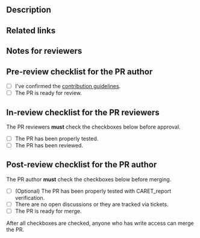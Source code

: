 ## Description

<!-- Write a brief description of this PR. -->

## Related links

<!-- Write the links related to this PR. Private links should be clearly marked as private, for example, '[FOO COMPANY INTERNAL LINK](https://example.com)'. -->

## Notes for reviewers

<!-- Write additional information if necessary. It should be written if there are related PRs that should be merged at the same time. -->

## Pre-review checklist for the PR author

- [ ] I've confirmed the [contribution guidelines](https://github.com/tier4/caret/blob/main/.github/CONTRIBUTING.md).
- [ ] The PR is ready for review.

## In-review checklist for the PR reviewers

The PR reviewers **must** check the checkboxes below before approval.

- [ ] The PR has been properly tested.
- [ ] The PR has been reviewed.

## Post-review checklist for the PR author

The PR author **must** check the checkboxes below before merging.

- [ ] (Optional) The PR has been properly tested with CARET_report verification.
- [ ] There are no open discussions or they are tracked via tickets.
- [ ] The PR is ready for merge.

After all checkboxes are checked, anyone who has write access can merge the PR.
